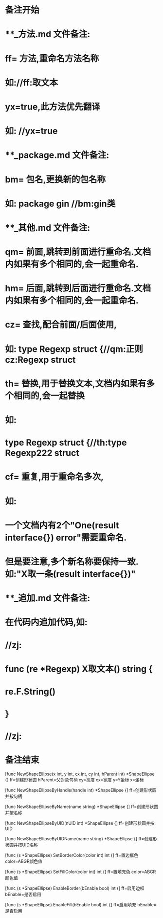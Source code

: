 # 备注开始
# **_方法.md 文件备注:
# ff= 方法,重命名方法名称
# 如://ff:取文本
#
# yx=true,此方法优先翻译
# 如: //yx=true

# **_package.md 文件备注:
# bm= 包名,更换新的包名称 
# 如: package gin //bm:gin类

# **_其他.md 文件备注:
# qm= 前面,跳转到前面进行重命名.文档内如果有多个相同的,会一起重命名.
# hm= 后面,跳转到后面进行重命名.文档内如果有多个相同的,会一起重命名.
# cz= 查找,配合前面/后面使用,
# 如: type Regexp struct {//qm:正则 cz:Regexp struct
#
# th= 替换,用于替换文本,文档内如果有多个相同的,会一起替换
# 如:
# type Regexp struct {//th:type Regexp222 struct
#
# cf= 重复,用于重命名多次,
# 如: 
# 一个文档内有2个"One(result interface{}) error"需要重命名.
# 但是要注意,多个新名称要保持一致. 如:"X取一条(result interface{})"

# **_追加.md 文件备注:
# 在代码内追加代码,如:
# //zj:
# func (re *Regexp) X取文本() string { 
# re.F.String()
# }
# //zj:
# 备注结束

[func NewShapeEllipse(x int, y int, cx int, cy int, hParent int) *ShapeEllipse {]
ff=创建形状圆
hParent=父对象句柄
cy=高度
cx=宽度
y=Y坐标
x=坐标

[func NewShapeEllipseByHandle(handle int) *ShapeEllipse {]
ff=创建形状圆并按句柄

[func NewShapeEllipseByName(name string) *ShapeEllipse {]
ff=创建形状圆并按名称

[func NewShapeEllipseByUID(nUID int) *ShapeEllipse {]
ff=创建形状圆并按UID

[func NewShapeEllipseByUIDName(name string) *ShapeEllipse {]
ff=创建形状圆并按UID名称

[func (s *ShapeEllipse) SetBorderColor(color int) int {]
ff=置边框色
color=ABGR颜色值

[func (s *ShapeEllipse) SetFillColor(color int) int {]
ff=置填充色
color=ABGR颜色值

[func (s *ShapeEllipse) EnableBorder(bEnable bool) int {]
ff=启用边框
bEnable=是否启用

[func (s *ShapeEllipse) EnableFill(bEnable bool) int {]
ff=启用填充
bEnable=是否启用
